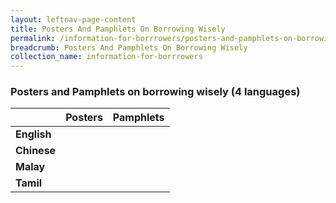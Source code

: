 ```yaml
---
layout: leftnav-page-content
title: Posters And Pamphlets On Borrowing Wisely
permalink: /information-for-borrrowers/posters-and-pamphlets-on-borrowing-wisely/
breadcrumb: Posters And Pamphlets On Borrowing Wisely
collection_name: information-for-borrrowers
---
```


### Posters and Pamphlets on borrowing wisely (4 languages)

|       |Posters|Pamphlets|
|-------|-------|---------|
|**English**|[ ](/files/PosteronborrowingwiselyEnglish.pdf)|[ ](/files/PamphletonborrowingwiselyEnglish.pdf)|
|**Chinese**|[ ](/files/PosteronborrowingwiselyChinese.pdf)|[ ](/files/PamphletonborrowingwiselyChinese.pdf)|
|**Malay**|[ ](/files/PosteronborrowingwiselyMalay.pdf)|[ ](/files/PamphletonborrowingwiselyMalay.pdf)|
|**Tamil**|[ ](/files/PosteronborrowingwiselyTamil.pdf)|[ ](/files/PamphletonborrowingwiselyTamil.pdf)|

